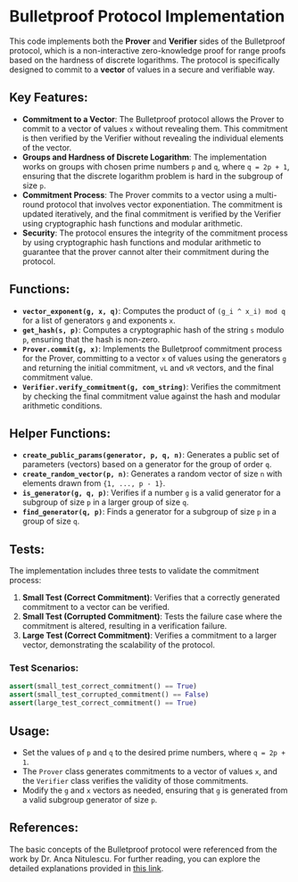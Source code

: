 # Bulletproof Protocol Implementation

This code implements both the **Prover** and **Verifier** sides of the Bulletproof protocol, which is a non-interactive zero-knowledge proof for range proofs based on the hardness of discrete logarithms. The protocol is specifically designed to commit to a **vector** of values in a secure and verifiable way.

## Key Features:
- **Commitment to a Vector**: The Bulletproof protocol allows the Prover to commit to a vector of values `x` without revealing them. This commitment is then verified by the Verifier without revealing the individual elements of the vector.
- **Groups and Hardness of Discrete Logarithm**: The implementation works on groups with chosen prime numbers `p` and `q`, where `q = 2p + 1`, ensuring that the discrete logarithm problem is hard in the subgroup of size `p`.
- **Commitment Process**: The Prover commits to a vector using a multi-round protocol that involves vector exponentiation. The commitment is updated iteratively, and the final commitment is verified by the Verifier using cryptographic hash functions and modular arithmetic.
- **Security**: The protocol ensures the integrity of the commitment process by using cryptographic hash functions and modular arithmetic to guarantee that the prover cannot alter their commitment during the protocol.

## Functions:
- **`vector_exponent(g, x, q)`**: Computes the product of `(g_i ^ x_i) mod q` for a list of generators `g` and exponents `x`.
- **`get_hash(s, p)`**: Computes a cryptographic hash of the string `s` modulo `p`, ensuring that the hash is non-zero.
- **`Prover.commit(g, x)`**: Implements the Bulletproof commitment process for the Prover, committing to a vector `x` of values using the generators `g` and returning the initial commitment, `vL` and `vR` vectors, and the final commitment value.
- **`Verifier.verify_commitment(g, com_string)`**: Verifies the commitment by checking the final commitment value against the hash and modular arithmetic conditions.

## Helper Functions:
- **`create_public_params(generator, p, q, n)`**: Generates a public set of parameters (vectors) based on a generator for the group of order `q`.
- **`create_random_vector(p, n)`**: Generates a random vector of size `n` with elements drawn from `{1, ..., p - 1}`.
- **`is_generator(g, q, p)`**: Verifies if a number `g` is a valid generator for a subgroup of size `p` in a larger group of size `q`.
- **`find_generator(q, p)`**: Finds a generator for a subgroup of size `p` in a group of size `q`.

## Tests:
The implementation includes three tests to validate the commitment process:

1. **Small Test (Correct Commitment)**: Verifies that a correctly generated commitment to a vector can be verified.
2. **Small Test (Corrupted Commitment)**: Tests the failure case where the commitment is altered, resulting in a verification failure.
3. **Large Test (Correct Commitment)**: Verifies a commitment to a larger vector, demonstrating the scalability of the protocol.

### Test Scenarios:
```python
assert(small_test_correct_commitment() == True)
assert(small_test_corrupted_commitment() == False)
assert(large_test_correct_commitment() == True)
```

## Usage:
- Set the values of `p` and `q` to the desired prime numbers, where `q = 2p + 1`.
- The `Prover` class generates commitments to a vector of values `x`, and the `Verifier` class verifies the validity of those commitments.
- Modify the `g` and `x` vectors as needed, ensuring that `g` is generated from a valid subgroup generator of size `p`.

## References:
The basic concepts of the Bulletproof protocol were referenced from the work by Dr. Anca Nitulescu. For further reading, you can explore the detailed explanations provided in [this link](https://hackmd.io/7wcukChhRwKJwXoG2T-mkA#1-Implement-the-Protocol).
